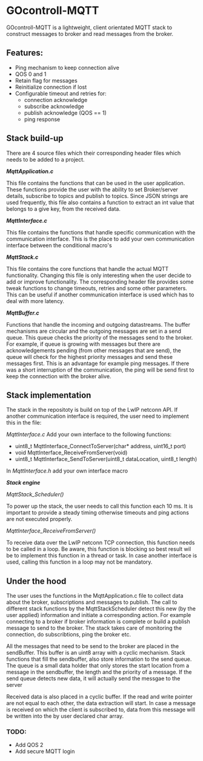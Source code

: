 # GOcontroll-MQTT

GOcontroll-MQTT is a lightweight, client orientated MQTT stack to construct messages to broker and read messages from the broker.

## Features:

- Ping mechanism to keep connection alive
- QOS 0 and 1
- Retain flag for messages
- Reinitialize connection if lost
- Configurable timeout and retries for:	
  - connection acknowledge
  - subscribe acknowledge
  - publish acknowledge (QOS == 1)
  - ping response


## Stack build-up

There are 4 source files which their corresponding header files which needs to be added to a project.


***MqttApplication.c***

This file contains the functions that can be used in the user application. These functions provide the user with the ability to set Broker/server details, subscribe to topics and publish to topics. Since JSON strings are used frequently, this file also contains a function to extract an int value that belongs to a give key, from the received data. 


***MqttInterface.c***

This file contains the functions that handle specific communication with the communication interface. This is the place to add your own communication interface between the conditional macro's 


***MqttStack.c***

This file contains the core functions that handle the actual MQTT functionality. Changing this file is only interesting when the user decide to add or improve functionality. The corresponding header file provides some tweak functions to change timeouts, 
retries and some other parameters. This can be useful if another communication interface is used which has to deal with more latency.


***MqttBuffer.c***

Functions that handle the incoming and outgoing datastreams. The buffer mechanisms are circular and the outgoing messages are set in a send queue. This queue checks the priority of the messages send to the broker. For example, if queue is growing with messages but there are acknowledgements pending (from other messages that are send), the queue will check for the highest priority messages and send these messages first. This is an advantage for example ping messages. If there was a short interruption of the communication, the ping will be send first to keep the connection with the broker alive. 


## Stack implementation

The stack in the repositoty is build on top of the LwIP netconn API. If another communication interface is required, the user need to implement this in the file: 

*MqttInterface.c* Add your own interface to the following functions:

- uint8_t MqttInterface_ConnectToServer(char* address, uint16_t port)
- void MqttInterface_ReceiveFromServer(void)
- uint8_t MqttInterface_SendToServer(uint8_t dataLocation, uint8_t length)

In *MqttInterface.h* add your own interface macro


***Stack engine***

*MqttStack_Scheduler()*

To power up the stack, the user needs to call this function each 10 ms. It is 
important to provide a steady timing otherwise timeouts and ping actions are 
not executed properly.

*MqttInterface_ReceiveFromServer()*

To receive data over the LwIP netconn TCP connection, this function needs to be 
called in a loop. Be aware, this function is blocking so best result wil be to 
implement this function in a thread or task. In case another interface is used, 
calling this function in a loop may not be mandatory.    

## Under the hood

The user uses the functions in the MqttApplication.c file to collect data about the broker, subscriptions and messages to publish. The call to different stack functions by the MqttStackScheduler detect this new (by the user applied)  information and initiate a corresponding action. For example connecting to a broker if broker information is complete or build a publish message to send to the broker. The stack takes care of monitoring the connection, do subscribtions, ping the broker etc.

All the messages that need to be send to the broker are placed in the sendBuffer. This buffer is an uint8 array with a cyclic mechanism. Stack functions that fill the sendbuffer, also store information to the send queue. The queue is a small data holder that only stores the start location from a message in the sendbuffer, the length and the priority of a message. If the send queue detects new data, it will actually send the messgae to the server  

Received data is also placed in a cyclic buffer. If the read and write pointer are not equal to each other, the data extraction will start. In case a message is received on which the client is subscribed to, data from this message will be written into the by user declared char array.



### TODO:
- Add QOS 2
- Add secure MQTT login
